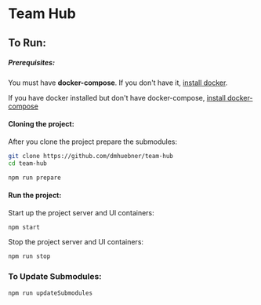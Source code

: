 # Team Hub

## To Run:

##### Prerequisites:
You must have **docker-compose**. If you don't have it, [install docker](https://docs.docker.com/get-started/).

If you have docker installed but don't have docker-compose, [install docker-compose](https://docs.docker.com/compose/install/)

#### Cloning the project:
After you clone the project prepare the submodules:
```bash
git clone https://github.com/dmhuebner/team-hub
cd team-hub

npm run prepare
```

#### Run the project:

Start up the project server and UI containers:
```bash
npm start
```

Stop the project server and UI containers:
```bash
npm run stop
```

### To Update Submodules:

```bash
npm run updateSubmodules
```
